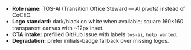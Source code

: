 - **Role name:** TOS-AI (Transition Office Steward — AI pivots) instead of CoCEO.
- **Logo standard:** dark/black on white when available; square 160×160 transparent canvas with ~12px inset.
- **CTA intake:** prefilled GitHub issue with labels `tos-ai`, `help wanted`.
- **Degradation:** prefer initials-badge fallback over missing logos.
